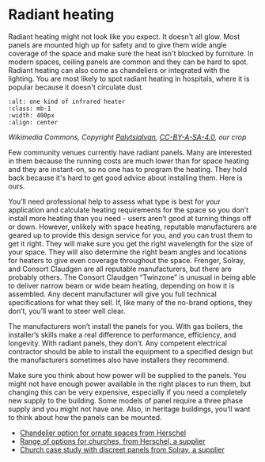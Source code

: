 # Radiant heating

Radiant heating might not look like you expect.  It doesn't all glow.  Most panels are mounted high up for safety and to give them wide angle coverage of the space and make sure the heat isn't blocked by furniture.  In modern spaces, ceiling panels are common and they can be hard to spot. Radiant heating can also come as chandeliers or integrated with the lighting. You are most likely to spot radiant heating in hospitals, where it is popular because it doesn't circulate dust.


```{image} ../images/heating-appliances/Far_infrared_heater_by_Bilux-cropped.jpg
:alt: one kind of infrared heater
:class: mb-1
:width: 400px
:align: center
```
*Wikimedia Commons, Copyright <a href="https://commons.wikimedia.org/wiki/User:PalytsiaIvan"> Palytsialvan</a>, <a href="https://creativecommons.org/licenses/by-sa/4.0/deed.en"> CC-BY-A-SA-4.0</a>, our crop*



Few community venues currently have radiant panels.  Many are interested in them because the running costs are much lower than for space heating and they are instant-on, so no one has to program the heating.  They  hold back because it's hard to get good advice about installing them.   Here is ours.

You’ll need professional help to assess what type is best for your application and calculate heating requirements for the space so you don’t install more heating than you need - users aren’t good at turning things off or down.  However, unlikely with space heating, reputable manufacturers are geared up to provide this design service for you, and you can trust them to get it right.  They will make sure you get the right wavelength for the size of your space.  They will also determine the right beam angles and locations for heaters to give even coverage throughout the space.  Frenger, Solray, and Consort Claudgen are all reputable manufacturers, but there are probably others. The Consort Claudgen “Twinzone” is unusual in being able to deliver narrow beam or wide beam heating, depending on how it is assembled. Any decent manufacturer will give you full technical specifications for what they sell. If, like many of the no-brand options, they don’t, you’ll want to steer well clear. 

The manufacturers won’t install the panels for you. With gas boilers, the installer’s skills make a real difference to performance, efficiency, and longevity. With radiant panels, they don’t. Any competent electrical contractor should be able to install the equipment to a specified design but the manufacturers sometimes also have installers they recommend.  


Make sure you think about how power will be supplied to the panels.  You might not have enough power available in the right places to run them, but changing this can be very expensive, especially if you need a completely new supply to the building.  Some models of panel require a three phase supply and you might not have one.  Also, in heritage buildings, you’ll want to think about how the panels can be mounted.


- [Chandelier option for ornate spaces from Herschel](https://www.herschel-infrared.co.uk/heating-heritage-buildings/churches/)
- [Range of options for churches, from Herschel, a supplier](https://drive.google.com/file/d/15-CijFg7u7EidODN_bEGbDCHpAoC_nVH/view)
- [Church case study with discreet panels from Solray, a supplier](https://www.solray.co.uk/bespoke-design-for-st-martin-of-tours-church-in-epsom/)